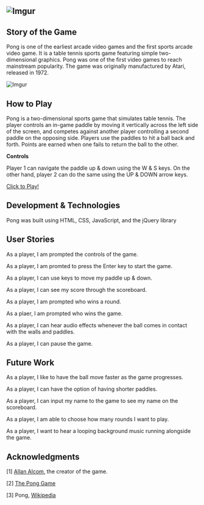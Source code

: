 ![Imgur](https://i.imgur.com/c8dWhg4.png)
--

Story of the Game
--
Pong is one of the earliest arcade video games and the first sports arcade video game. It is a table tennis sports game featuring simple two-dimensional graphics. Pong was one of the first video games to reach mainstream popularity. The game was originally manufactured by Atari, released in 1972.


![Imgur](https://i.imgur.com/HjgI28J.png)

How to Play
--

Pong is a two-dimensional sports game that simulates table tennis. The player controls an in-game paddle by moving it vertically across the left side of the screen, and competes against another player controlling a second paddle on the opposing side. Players use the paddles to hit a ball back and forth. Points are earned when one fails to return the ball to the other.

**Controls**

Player 1 can navigate the paddle up & down using the W & S keys. On the other hand, player 2 can do the same using the UP & DOWN arrow keys.

[Click to Play!](https://aasalgado.github.io/pong/)

Development & Technologies
--
Pong was built using HTML, CSS, JavaScript, and the jQuery library

User Stories
--
As a player, I am prompted the controls of the game.

As a player, I am promted to press the Enter key to start the game.

As a player, I can use keys to move my paddle up & down.

As a player, I can see my score through the scoreboard.

As a player, I am prompted who wins a round.

As a plaer, I am prompted who wins the game.

As a player, I can hear audio effects whenever the ball comes in contact with the walls and paddles.

As a player, I can pause the game.

Future Work
--
As a player, I like to have the ball move faster as the game progresses.

As a player, I can have the option of having shorter paddles.

As a player, I can input my name to the game to see my name on the scoreboard.

As a player, I am able to choose how many rounds I want to play.

As a player, I want to hear a looping background music running alongside the game.

Acknowledgments
--
[1] [Allan Alcom,](https://en.wikipedia.org/wiki/Allan_Alcorn) the creator of the game.

[2] [The Pong Game](http://cs.au.dk/~dsound/DigitalAudio.dir/Greenfoot/Pong.dir/Pong.html)

[3] Pong, [Wikipedia](https://en.wikipedia.org/wiki/Pong)



